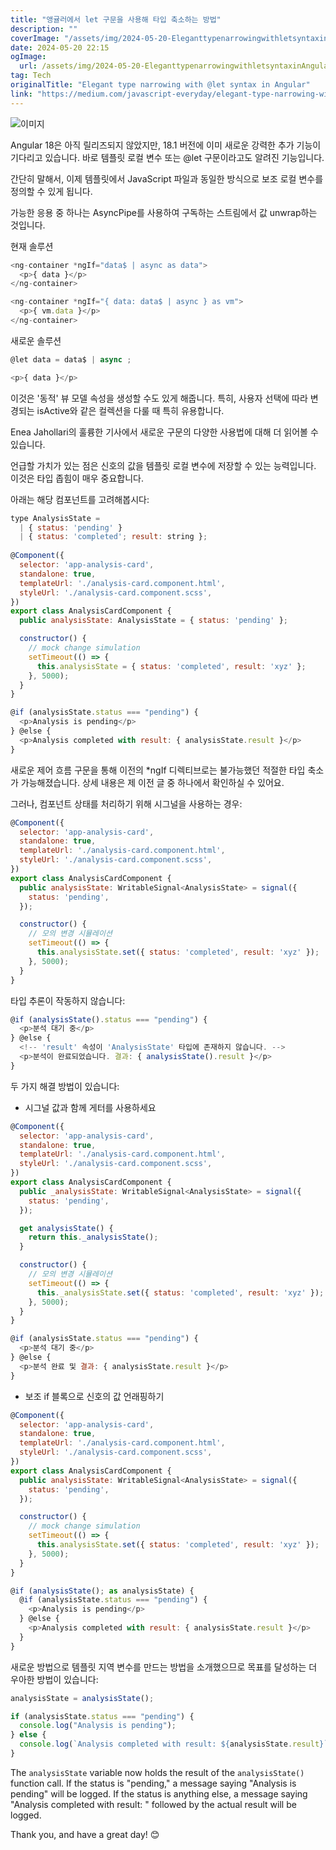 ```yaml
---
title: "앵귤러에서 let 구문을 사용해 타입 축소하는 방법"
description: ""
coverImage: "/assets/img/2024-05-20-EleganttypenarrowingwithletsyntaxinAngular_0.png"
date: 2024-05-20 22:15
ogImage: 
  url: /assets/img/2024-05-20-EleganttypenarrowingwithletsyntaxinAngular_0.png
tag: Tech
originalTitle: "Elegant type narrowing with @let syntax in Angular"
link: "https://medium.com/javascript-everyday/elegant-type-narrowing-with-let-syntax-in-angular-a6cf2cd18964"
---
```



![이미지](/assets/img/2024-05-20-EleganttypenarrowingwithletsyntaxinAngular_0.png)

Angular 18은 아직 릴리즈되지 않았지만, 18.1 버전에 이미 새로운 강력한 추가 기능이 기다리고 있습니다. 바로 템플릿 로컬 변수 또는 @let 구문이라고도 알려진 기능입니다.

간단히 말해서, 이제 템플릿에서 JavaScript 파일과 동일한 방식으로 보조 로컬 변수를 정의할 수 있게 됩니다.

가능한 응용 중 하나는 AsyncPipe를 사용하여 구독하는 스트림에서 값 unwrap하는 것입니다.

<div class="content-ad"></div>

현재 솔루션


```js
<ng-container *ngIf="data$ | async as data">
  <p>{ data }</p>
</ng-container>
```


```js
<ng-container *ngIf="{ data: data$ | async } as vm">
  <p>{ vm.data }</p>
</ng-container>
```

새로운 솔루션

<div class="content-ad"></div>

```js
@let data = data$ | async ;

<p>{ data }</p>
```

이것은 '동적' 뷰 모델 속성을 생성할 수도 있게 해줍니다. 특히, 사용자 선택에 따라 변경되는 isActive와 같은 컬렉션을 다룰 때 특히 유용합니다.

Enea Jahollari의 훌륭한 기사에서 새로운 구문의 다양한 사용법에 대해 더 읽어볼 수 있습니다.

언급할 가치가 있는 점은 신호의 값을 템플릿 로컬 변수에 저장할 수 있는 능력입니다. 이것은 타입 좁힘이 매우 중요합니다.

<div class="content-ad"></div>

아래는 해당 컴포넌트를 고려해봅시다:

```js
type AnalysisState =
  | { status: 'pending' }
  | { status: 'completed'; result: string };
  
@Component({
  selector: 'app-analysis-card',
  standalone: true,
  templateUrl: './analysis-card.component.html',
  styleUrl: './analysis-card.component.scss',
})
export class AnalysisCardComponent {
  public analysisState: AnalysisState = { status: 'pending' };

  constructor() {
    // mock change simulation
    setTimeout(() => {
      this.analysisState = { status: 'completed', result: 'xyz' };
    }, 5000);
  }
}
```

```js
@if (analysisState.status === "pending") {
  <p>Analysis is pending</p>
} @else {
  <p>Analysis completed with result: { analysisState.result }</p>
}
```

새로운 제어 흐름 구문을 통해 이전의 *ngIf 디렉티브로는 불가능했던 적절한 타입 축소가 가능해졌습니다. 상세 내용은 제 이전 글 중 하나에서 확인하실 수 있어요.

<div class="content-ad"></div>

그러나, 컴포넌트 상태를 처리하기 위해 시그널을 사용하는 경우:

```js
@Component({
  selector: 'app-analysis-card',
  standalone: true,
  templateUrl: './analysis-card.component.html',
  styleUrl: './analysis-card.component.scss',
})
export class AnalysisCardComponent {
  public analysisState: WritableSignal<AnalysisState> = signal({
    status: 'pending',
  });

  constructor() {
    // 모의 변경 시뮬레이션
    setTimeout(() => {
      this.analysisState.set({ status: 'completed', result: 'xyz' });
    }, 5000);
  }
}
```

타입 추론이 작동하지 않습니다:

```js
@if (analysisState().status === "pending") {
  <p>분석 대기 중</p>
} @else {
  <!-- 'result' 속성이 'AnalysisState' 타입에 존재하지 않습니다. -->
  <p>분석이 완료되었습니다. 결과: { analysisState().result }</p>
}
```

<div class="content-ad"></div>

두 가지 해결 방법이 있습니다:

- 시그널 값과 함께 게터를 사용하세요

```js
@Component({
  selector: 'app-analysis-card',
  standalone: true,
  templateUrl: './analysis-card.component.html',
  styleUrl: './analysis-card.component.scss',
})
export class AnalysisCardComponent {
  public _analysisState: WritableSignal<AnalysisState> = signal({
    status: 'pending',
  });

  get analysisState() {
    return this._analysisState();
  }

  constructor() {
    // 모의 변경 시뮬레이션
    setTimeout(() => {
      this._analysisState.set({ status: 'completed', result: 'xyz' });
    }, 5000);
  }
}
```

```js
@if (analysisState.status === "pending") {
  <p>분석 대기 중</p>
} @else {
  <p>분석 완료 및 결과: { analysisState.result }</p>
}
```

<div class="content-ad"></div>

- 보조 if 블록으로 신호의 값 언래핑하기

```js
@Component({
  selector: 'app-analysis-card',
  standalone: true,
  templateUrl: './analysis-card.component.html',
  styleUrl: './analysis-card.component.scss',
})
export class AnalysisCardComponent {
  public analysisState: WritableSignal<AnalysisState> = signal({
    status: 'pending',
  });

  constructor() {
    // mock change simulation
    setTimeout(() => {
      this.analysisState.set({ status: 'completed', result: 'xyz' });
    }, 5000);
  }
}
```

```js
@if (analysisState(); as analysisState) {
  @if (analysisState.status === "pending") {
    <p>Analysis is pending</p>
  } @else {
    <p>Analysis completed with result: { analysisState.result }</p>
  }
}
```

새로운 방법으로 템플릿 지역 변수를 만드는 방법을 소개했으므로 목표를 달성하는 더 우아한 방법이 있습니다:

<div class="content-ad"></div>

```js
analysisState = analysisState();

if (analysisState.status === "pending") {
  console.log("Analysis is pending");
} else {
  console.log(`Analysis completed with result: ${analysisState.result}`);
}
```

The `analysisState` variable now holds the result of the `analysisState()` function call. If the status is "pending," a message saying "Analysis is pending" will be logged. If the status is anything else, a message saying "Analysis completed with result: " followed by the actual result will be logged.

Thank you, and have a great day! 😊
